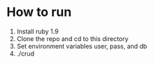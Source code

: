 How to run
==========

1. Install ruby 1.9
2. Clone the repo and cd to this directory
3. Set environment variables user, pass, and db
4. ./crud



